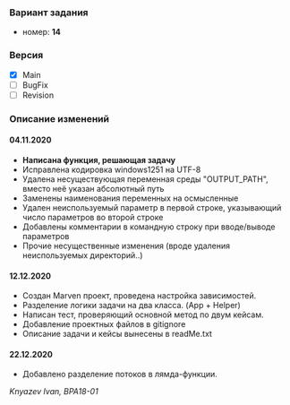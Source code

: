 
### Вариант задания
   - номер: **14**
   
### Версия
 - [x] Main
 - [ ] BugFix
 - [ ] Revision
 
### Описание изменений
#### 04.11.2020

- **Написана функция, решающая задачу**
- Исправлена кодировка windows1251 на UTF-8
- Удалена несуществующая переменная среды "OUTPUT_PATH", вместо неё указан абсолютный путь
- Заменены наименования переменных на осмысленные
- Удален неиспользуемый параметр в первой строке, указывающий число параметров во второй строке
- Добавлены комментарии в командную строку при вводе/выводе параметров
- Прочие несущественные изменения (вроде удаления неиспользуемых директорий..)

#### 12.12.2020

- Создан Marven проект, проведена настройка зависимостей. 
- Разделение логики задачи на два класса. (App + Helper)
- Написан тест, проверяющий основной метод по двум кейсам.
- Добавление проектных файлов в gitignore
- Описание задачи и кейсы вынесены в readMe.txt

#### 22.12.2020

- Добавлено разделение потоков в лямда-функции. 

*Knyazev Ivan, BPA18-01*     
